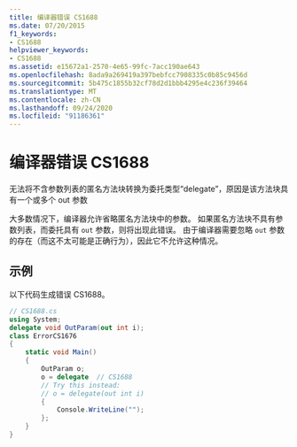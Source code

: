 ```yaml
---
title: 编译器错误 CS1688
ms.date: 07/20/2015
f1_keywords:
- CS1688
helpviewer_keywords:
- CS1688
ms.assetid: e15672a1-2570-4e65-99fc-7acc190ae643
ms.openlocfilehash: 8ada9a269419a397bebfcc7908335c0b85c9456d
ms.sourcegitcommit: 5b475c1855b32cf78d2d1bbb4295e4c236f39464
ms.translationtype: MT
ms.contentlocale: zh-CN
ms.lasthandoff: 09/24/2020
ms.locfileid: "91186361"
---
```

# <a name="compiler-error-cs1688"></a>编译器错误 CS1688

无法将不含参数列表的匿名方法块转换为委托类型“delegate”，原因是该方法块具有一个或多个 out 参数  
  
 大多数情况下，编译器允许省略匿名方法块中的参数。 如果匿名方法块不具有参数列表，而委托具有 `out` 参数，则将出现此错误。 由于编译器需要忽略 `out` 参数的存在（而这不太可能是正确行为），因此它不允许这种情况。  
  
## <a name="example"></a>示例  

 以下代码生成错误 CS1688。  
  
```csharp  
// CS1688.cs  
using System;  
delegate void OutParam(out int i);  
class ErrorCS1676  
{  
    static void Main()
    {  
        OutParam o;  
        o = delegate  // CS1688  
        // Try this instead:  
        // o = delegate(out int i)  
        {
            Console.WriteLine("");  
        };  
    }  
}  
```
